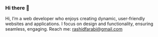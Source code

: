 ### Hi there 👋
Hi, I’m a web developer who enjoys creating dynamic, user-friendly websites and applications. I focus on design and functionality, ensuring seamless, engaging.
Reach me: rashidfarabi@gmail.com


